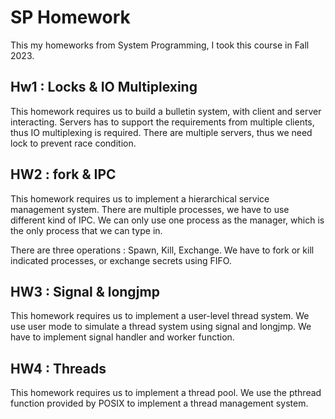 # SP Homework
This my homeworks from System Programming, I took this course in Fall 2023.

## Hw1 : Locks & IO Multiplexing
This homework requires us to build a bulletin system, with client and server interacting.
Servers has to support the requirements from multiple clients, thus IO multiplexing is required.
There are multiple servers, thus we need lock to prevent race condition.

## HW2 : fork & IPC
This homework requires us to implement a hierarchical service management system.
There are multiple processes, we have to use different kind of IPC.
We can only use one process as the manager, which is the only process that we can type in.

There are three operations : Spawn, Kill, Exchange.
We have to fork or kill indicated processes, or exchange secrets using FIFO.

## HW3 : Signal & longjmp
This homework requires us to implement a user-level thread system.
We use user mode to simulate a thread system using signal and longjmp.
We have to implement signal handler and worker function.

## HW4 : Threads
This homework requires us to implement a thread pool.
We use the pthread function provided by POSIX to implement a thread management system.
